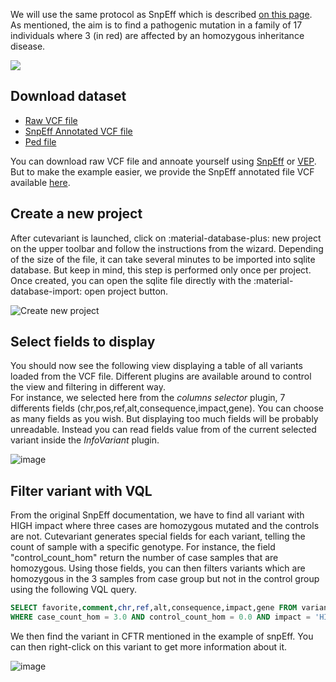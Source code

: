 We will use the same protocol as SnpEff which is described [on this page](https://pcingola.github.io/SnpEff/examples/).       
As mentioned, the aim is to find a pathogenic mutation in a family of 17 individuals where 3 (in red) are affected by an homozygous inheritance disease.

![](https://pcingola.github.io/SnpEff/images/Cingolani_Figure2.png)  

## Download dataset

- [Raw VCF file](https://drive.google.com/file/d/1GtuYPS5b5rNyr39hvtv6Dcbp3wOm9OE2/view?usp=sharing)
- [SnpEff Annotated VCF file](https://drive.google.com/file/d/1xcLfioJ5hyNJ3bDlyJfuBbDmftDWUFLH/view?usp=sharing)
- [Ped file](https://drive.google.com/file/d/1lrVwpbDhHwM4fVYgvk73YeyIMFDGWyz-/view?usp=sharing)

You can download raw VCF file and annoate yourself using [SnpEff](https://pcingola.github.io/SnpEff/examples/) or [VEP](http://www.ensembl.org/info/docs/tools/vep/index.html).       
But to make the example  easier, we provide the SnpEff annotated file VCF available [here](https://drive.google.com/file/d/1xcLfioJ5hyNJ3bDlyJfuBbDmftDWUFLH/view). 

## Create a new project 
After cutevariant is launched, click on :material-database-plus: new project on the upper toolbar and follow the instructions from the wizard. 
Depending of the size of the file, it can take several minutes to be imported into sqlite database. But keep in mind, this step is performed only once per project. Once created, you can open the sqlite file directly with the :material-database-import: open project button. 
 
![Create new project](https://user-images.githubusercontent.com/1911063/98835839-383e1900-2441-11eb-893f-bd30c5524830.gif)

## Select fields to display
You should now see the following view displaying a table of all variants loaded from the VCF file. Different plugins are available around to control the view and filtering in different way.       
For instance, we selected here from the _columns selector_ plugin, 7 differents fields (chr,pos,ref,alt,consequence,impact,gene).
You can choose as many fields as you wish. But displaying too much fields will be probably unreadable. Instead you can read fields value from of the current selected variant inside the _InfoVariant_ plugin. 

![image](https://user-images.githubusercontent.com/1911063/98836859-7ee04300-2442-11eb-9f51-0b76a0fbdf64.png)

## Filter variant with VQL 
From the original SnpEff documentation, we have to find all variant with HIGH impact where three cases are homozygous mutated and the controls are not. 
Cutevariant generates special fields for each variant, telling the count of sample with a specific genotype. For instance, the field "control_count_hom" return the number of case samples that are homozygous. Using those fields, you can then filters variants which are homozygous in the 3 samples from case group but not in the control group using the following VQL query.

```sql
SELECT favorite,comment,chr,ref,alt,consequence,impact,gene FROM variants 
WHERE case_count_hom = 3.0 AND control_count_hom = 0.0 AND impact = 'HIGH'
```

We then find the variant in CFTR mentioned in the example of snpEff. You can then right-click on this variant to get more information about it.

![image](https://user-images.githubusercontent.com/1911063/98838794-06c74c80-2445-11eb-9373-d0413fada83e.png)



